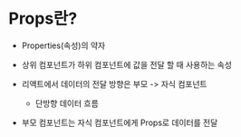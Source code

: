 # Props란?

- Properties(속성)의 약자

- 상위 컴포넌트가 하위 컴포넌트에 값을 전달 할 때 사용하는 속성

- 리액트에서 데이터의 전달 방향은 부모 -> 자식 컴포넌트

  - 단방향 데이터 흐름

- 부모 컴포넌트는 자식 컴포넌트에게 Props로 데이터를 전달
